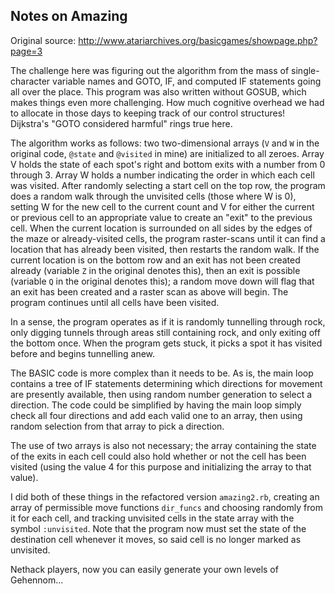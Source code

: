Notes on Amazing
----------------

Original source:
http://www.atariarchives.org/basicgames/showpage.php?page=3

The challenge here was figuring out the algorithm from the mass of 
single-character variable names and GOTO, IF, and computed IF statements
going all over the place. This program was also written without GOSUB,
which makes things even more challenging. How much cognitive overhead
we had to allocate in those days to keeping track of our control structures!
Dijkstra's "GOTO considered harmful" rings true here.

The algorithm works as follows: two two-dimensional arrays (`V` and
`W` in the original code, `@state` and `@visited` in mine) are
initialized to all zeroes. Array V holds the state of each spot's right
and bottom exits with a number from 0 through 3. Array W holds a number
indicating the order in which each cell was visited. After randomly selecting
a start cell on the top row, the program does a random walk through the 
unvisited cells (those where W is 0), setting W for the new cell to the 
current count and V for either the current or previous cell to an 
appropriate value to create an "exit" to the previous cell. When the current
location is surrounded on all sides by the edges of the maze or already-visited
cells, the program raster-scans until it can find a location that has already
been visited, then restarts the random walk. If the current location is on
the bottom row and an exit has not been created already (variable `Z`
in the original denotes this), then an exit is possible (variable `Q` in
the original denotes this); a random move down will flag that an exit has
been created and a raster scan as above will begin. The program continues
until all cells have been visited.

In a sense, the program operates as if it is randomly tunnelling through rock,
only digging tunnels through areas still containing rock, and only exiting
off the bottom once. When the program gets stuck, it picks a spot it has
visited before and begins tunnelling anew.

The BASIC code is more complex than it needs to be. As is, the main loop
contains a tree of IF statements determining which directions for movement
are presently available, then using random number generation to select
a direction. The code could be simplified by having the main loop simply
check all four directions and add each valid one to an array, then using
random selection from that array to pick a direction.

The use of two arrays is also not necessary; the array containing the 
state of the exits in each cell could also hold whether or not the cell
has been visited (using the value 4 for this purpose and initializing the
array to that value).

I did both of these things in the refactored version `amazing2.rb`, creating
an array of permissible move functions `dir_funcs` and choosing randomly
from it for each cell, and tracking unvisited cells in the state array
with the symbol `:unvisited`. Note that the program now must set the state
of the destination cell whenever it moves, so said cell is no longer marked
as unvisited.

Nethack players, now you can easily generate your own levels of Gehennom...